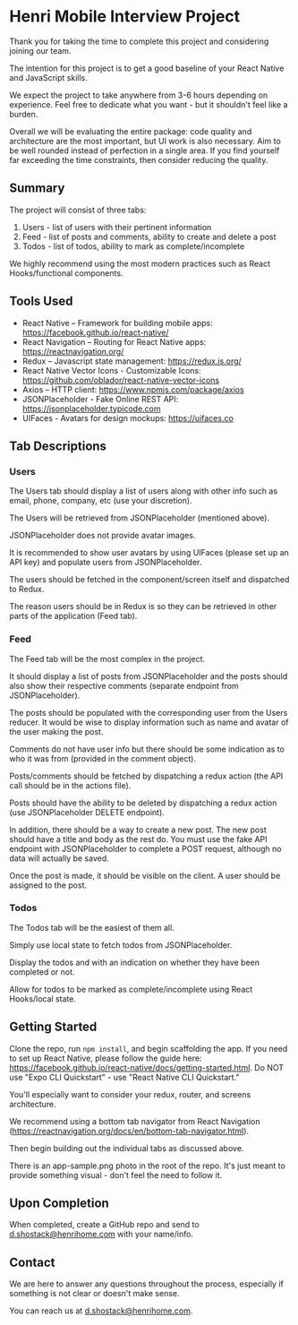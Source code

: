 # Henri Mobile Interview Project

Thank you for taking the time to complete this project and considering joining our team.

The intention for this project is to get a good baseline of your React Native and JavaScript skills.

We expect the project to take anywhere from 3-6 hours depending on experience. Feel free to dedicate what you want - but it shouldn't feel like a burden.

Overall we will be evaluating the entire package: code quality and architecture are the most important, but UI work is also necessary. Aim to be well rounded instead of perfection in a single area. If you find yourself far exceeding the time constraints, then consider reducing the quality.

## Summary

The project will consist of three tabs:

1. Users - list of users with their pertinent information
2. Feed - list of posts and comments, ability to create and delete a post
3. Todos - list of todos, ability to mark as complete/incomplete

We highly recommend using the most modern practices such as React Hooks/functional components.

## Tools Used

- React Native – Framework for building mobile apps: https://facebook.github.io/react-native/
- React Navigation – Routing for React Native apps: https://reactnavigation.org/
- Redux – Javascript state management: https://redux.js.org/
- React Native Vector Icons - Customizable Icons: https://github.com/oblador/react-native-vector-icons
- Axios – HTTP client: https://www.npmjs.com/package/axios
- JSONPlaceholder - Fake Online REST API: https://jsonplaceholder.typicode.com
- UIFaces - Avatars for design mockups: https://uifaces.co

## Tab Descriptions

### Users

The Users tab should display a list of users along with other info such as email, phone, company, etc (use your discretion).

The Users will be retrieved from JSONPlaceholder (mentioned above).

JSONPlaceholder does not provide avatar images.

It is recommended to show user avatars by using UIFaces (please set up an API key) and populate users from JSONPlaceholder.

The users should be fetched in the component/screen itself and dispatched to Redux.

The reason users should be in Redux is so they can be retrieved in other parts of the application (Feed tab).

### Feed

The Feed tab will be the most complex in the project.

It should display a list of posts from JSONPlaceholder and the posts should also show their respective comments (separate endpoint from JSONPlaceholder).

The posts should be populated with the corresponding user from the Users reducer. It would be wise to display information such as name and avatar of the user making the post.

Comments do not have user info but there should be some indication as to who it was from (provided in the comment object).

Posts/comments should be fetched by dispatching a redux action (the API call should be in the actions file).

Posts should have the ability to be deleted by dispatching a redux action (use JSONPlaceholder DELETE endpoint).

In addition, there should be a way to create a new post. The new post should have a title and body as the rest do. You must use the fake API endpoint with JSONPlaceholder to complete a POST request, although no data will actually be saved.

Once the post is made, it should be visible on the client. A user should be assigned to the post.

### Todos

The Todos tab will be the easiest of them all.

Simply use local state to fetch todos from JSONPlaceholder.

Display the todos and with an indication on whether they have been completed or not.

Allow for todos to be marked as complete/incomplete using React Hooks/local state.

## Getting Started

Clone the repo, run `npm install`, and begin scaffolding the app. If you need to set up React Native, please follow the guide here: https://facebook.github.io/react-native/docs/getting-started.html. Do NOT use "Expo CLI Quickstart" - use "React Native CLI Quickstart."

You'll especially want to consider your redux, router, and screens architecture.

We recommend using a bottom tab navigator from React Navigation (https://reactnavigation.org/docs/en/bottom-tab-navigator.html).

Then begin building out the individual tabs as discussed above.

There is an app-sample.png photo in the root of the repo. It's just meant to provide something visual - don't feel the need to follow it.

## Upon Completion

When completed, create a GitHub repo and send to d.shostack@henrihome.com with your name/info.

## Contact

We are here to answer any questions throughout the process, especially if something is not clear or doesn't make sense.

You can reach us at d.shostack@henrihome.com.
